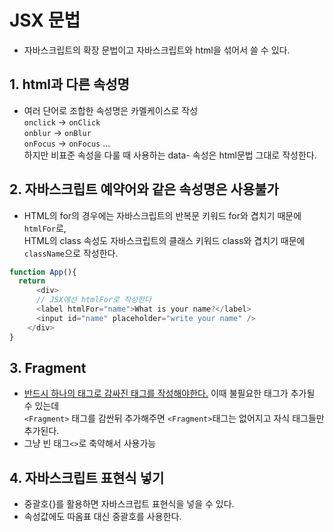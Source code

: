 # JSX 문법
- 자바스크립트의 확장 문법이고 자바스크립트와 html을 섞어서 쓸 수 있다.
## 1. html과 다른 속성명  
- 여러 단어로 조합한 속성명은 카멜케이스로 작성  
```onclick``` -> ```onClick```  
```onblur``` -> ```onBlur```  
```onFocus``` -> ```onFocus``` ...  
하지만 비표준 속성을 다룰 때 사용하는 data- 속성은 html문법 그대로 작성한다.  

## 2. 자바스크립트 예약어와 같은 속성명은 사용불가
- HTML의 for의 경우에는 자바스크립트의 반복문 키워드 for와 겹치기 때문에 ```htmlFor```로,  
HTML의 class 속성도 자바스크립트의 클래스 키워드 class와 겹치기 때문에 ```className```으로 작성한다.  
```javascript
function App(){
  return 
      <div>
      // JSX에선 htmlFor로 작성한다
      <label htmlFor="name">What is your name?</label>
      <input id="name" placeholder="write your name" />
    </div>
}
```

## 3. Fragment
- <u>반드시 하나의 태그로 감싸진 태그를 작성해야한다.</u> 이때 불필요한 태그가 추가될 수 있는데  
```<Fragment>``` 태그를 감싼뒤 추가해주면 ```<Fragment>```태그는 없어지고 자식 태그들만 추가된다.  
- 그냥 빈 태그```<>```로 축약해서 사용가능  

## 4. 자바스크립트 표현식 넣기
- 중괄호{}를 활용하면 자바스크립트 표현식을 넣을 수 있다.  
- 속성값에도 따옴표 대신 중괄호를 사용한다.  
